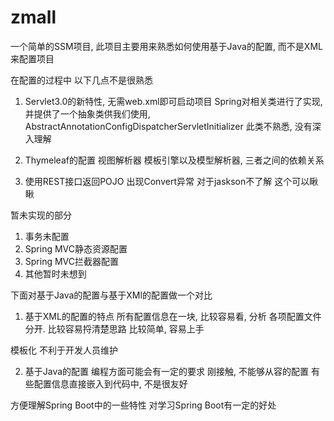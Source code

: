 # zmall
一个简单的SSM项目, 此项目主要用来熟悉如何使用基于Java的配置, 而不是XML来配置项目

在配置的过程中 以下几点不是很熟悉
1. Servlet3.0的新特性, 无需web.xml即可启动项目
  Spring对相关类进行了实现, 并提供了一个抽象类供我们使用, AbstractAnnotationConfigDispatcherServletInitializer
  此类不熟悉, 没有深入理解
  
2. Thymeleaf的配置
  视图解析器 模板引擎以及模型解析器, 三者之间的依赖关系
  
3. 使用REST接口返回POJO 出现Convert异常
  对于jaskson不了解 这个可以瞅瞅

暂未实现的部分
1. 事务未配置
2. Spring MVC静态资源配置
3. Spring MVC拦截器配置
4. 其他暂时未想到

下面对基于Java的配置与基于XMl的配置做一个对比
1. 基于XML的配置的特点
  所有配置信息在一块, 比较容易看, 分析
  各项配置文件分开. 比较容易捋清楚思路
  比较简单, 容易上手
  
  模板化 不利于开发人员维护
  
2. 基于Java的配置
  编程方面可能会有一定的要求
  刚接触, 不能够从容的配置
  有些配置信息直接嵌入到代码中, 不是很友好
  
  方便理解Spring Boot中的一些特性 对学习Spring Boot有一定的好处
